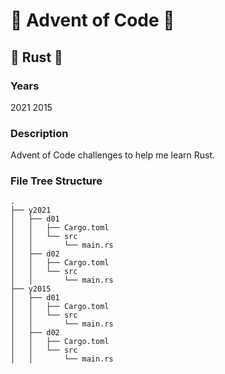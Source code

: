 # 🎄 Advent of Code 🎄

## 🦀 Rust 🦀

### Years

2021
2015

### Description

Advent of Code challenges to help me learn Rust.

### File Tree Structure

```
.
├── y2021
│   ├── d01
│   │   ├── Cargo.toml
│   │   └── src
│   │       └── main.rs
│   ├── d02
│   │   ├── Cargo.toml
│   │   └── src
│   │       └── main.rs
├── y2015
│   ├── d01
│   │   ├── Cargo.toml
│   │   └── src
│   │       └── main.rs
│   ├── d02
│   │   ├── Cargo.toml
│   │   └── src
│   │       └── main.rs
```

